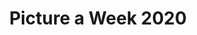 ---
title: Picture a Week 2020
linktitle: paw2020
description: My first Picture a Week. Results were mixed. First weeks went fine, I tried different subjects. Then came the lockdown, which meant not only less subjects, but also very little time - I saved minutes on commute, but spent hours on organizing education and entertainment for my child. I posted way too much birds and insects because they were the easiest to get. Autumn was even worse, I got busy and some weeks I didn't even take a single photo, let alone a good one. Still, at least some of the time I tried something new and I feel I improved a bit.

---
